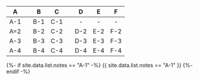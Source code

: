 |  A  |     |  B  |  C  |     |  D  |  E  |  F  |
| :-: | :-: | :-: | :-: | :-: | :-: | :-: | :-: |
| A-1 |     | B-1 | C-1 |     |  -  |  -  |  -  |
| A=2 |     | B-2 | C-2 |     | D-2 | E-2 | F-2 |
| A-3 |     | B-3 | C-3 |     | D-3 | E-3 | F-3 |
| A-4 |     | B-4 | C-4 |     | D-4 | E-4 | F-4 |

{%- if site.data.list.notes == "A-1" -%}
{{ site.data.list.notes == "A-1" }}
{%- endif -%}
